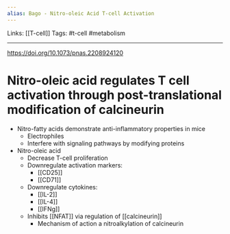 ```yaml
---
alias: Bago - Nitro-oleic Acid T-cell Activation
---
```


Links: [[T-cell]]
Tags: #t-cell #metabolism 

---

https://doi.org/10.1073/pnas.2208924120

# Nitro-oleic acid regulates T cell activation through post-translational modification of calcineurin

- Nitro-fatty acids demonstrate anti-inflammatory properties in mice
	- Electrophiles
	- Interfere with signaling pathways by modifying proteins
- Nitro-oleic acid
	- Decrease T-cell proliferation
	- Downregulate activation markers:
		- [[CD25]]
		-  [[CD71]]
	- Downregulate cytokines:
		- [[IL-2]]
		- [[IL-4]]
		- [[IFNg]]
	- Inhibits [[NFAT]] via regulation of [[calcineurin]]
		- Mechanism of action a nitroalkylation of calcineurin